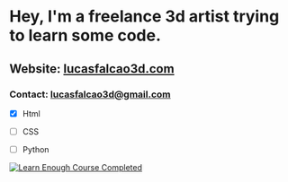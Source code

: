 # Hey, I'm a freelance 3d artist trying to learn some code. 

## Website: [lucasfalcao3d.com](https://lucasfalcao3d.com/)
### Contact: lucasfalcao3d@gmail.com


- [x] Html
- [ ] CSS
- [ ] Python


[![Learn Enough Course Completed](https://www.learnenough.com/certificates/lucasfalcao3d/html-tutorial.svg)](https://www.learnenough.com/certificates/lucasfalcao3d)
